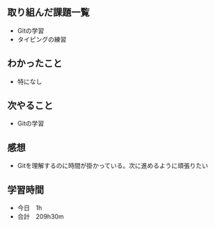 ## 取り組んだ課題一覧
- Gitの学習
- タイピングの練習
## わかったこと
- 特になし
## 次やること
-  Gitの学習
## 感想
- Gitを理解するのに時間が掛かっている。次に進めるように頑張りたい
## 学習時間
- 今日　1h
- 合計　209h30m
